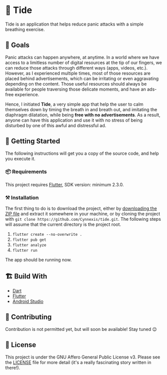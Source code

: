 # 🌊 Tide

Tide is an application that helps reduce panic attacks with a simple breathing exercise.

## 🎯 Goals

Panic attacks can happen anywhere, at anytime.
In a world where we have access to a limitless number of digital resources at the tip of our fingers, we can reduce those attacks through different ways (apps, videos, etc.).
However, as I experienced multiple times, most of those resources are placed behind advertisements, which can be irritating or even aggravating depending on the content.
Those useful resources should always be available for people traversing those delicate moments, and have an ads-free experience.

Hence, I initiated **Tide**, a very simple app that help the user to calm themselves down by timing the breath in and breath out, and imitating the diaphragm dilatation, while being **free with no advertisements**.
As a result, anyone can have this application and use it with no stress of being disturbed by one of this awful and distressful ad.

## 🔌 Getting Started

The following instructions will get you a copy of the source code, and help you execute it.

### 📦 Requirements

This project requires [Flutter][flutter-install], SDK version: minimum 2.3.0.

### ⚒️ Installation

The first thing to do is to download the project, either by [downloading the ZIP file][tide-zip] and extract it somewhere in your machine, or by cloning the project with `git clone https://github.com/Cynnexis/tide.git`. The following steps will assume that the current directory is the project root.

1. `flutter create --no-overwrite .`
2. `flutter pub get`
3. `flutter analyze`
4. `flutter run`

The app should be running now.

## 🏗️ Build With

* [Dart][dart]
* [Flutter][flutter]
* [Android Studio][android-studio]

## 🤝 Contributing

Contribution is not permitted yet, but will soon be available! Stay tuned 😉

## 📄 License

This project is under the GNU Affero General Public License v3. Please see the [LICENSE][license] file for more detail (it's a really fascinating story written in there!).

[flutter-install]: https://flutter.dev/docs/get-started/install
[tide-zip]: https://github.com/Cynnexis/tide/archive/master.zip
[flutter]: https://flutter.dev/
[dart]: https://dart.dev/
[android-studio]: https://developer.android.com/studio
[cynnexis]: https://github.com/Cynnexis
[license]: https://github.com/Cynnexis/tide/blob/master/LICENSE
